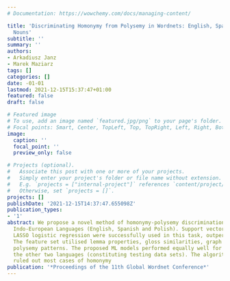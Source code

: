 ```yaml
---
# Documentation: https://wowchemy.com/docs/managing-content/

title: 'Discriminating Homonymy from Polysemy in Wordnets: English, Spanish and Polish
  Nouns'
subtitle: ''
summary: ''
authors:
- Arkadiusz Janz
- Marek Maziarz
tags: []
categories: []
date: -01-01
lastmod: 2021-12-15T15:37:47+01:00
featured: false
draft: false

# Featured image
# To use, add an image named `featured.jpg/png` to your page's folder.
# Focal points: Smart, Center, TopLeft, Top, TopRight, Left, Right, BottomLeft, Bottom, BottomRight.
image:
  caption: ''
  focal_point: ''
  preview_only: false

# Projects (optional).
#   Associate this post with one or more of your projects.
#   Simply enter your project's folder or file name without extension.
#   E.g. `projects = ["internal-project"]` references `content/project/deep-learning/index.md`.
#   Otherwise, set `projects = []`.
projects: []
publishDate: '2021-12-15T14:37:47.655098Z'
publication_types:
- '1'
abstract: We propose a novel method of homonymy-polysemy discrimination for three
  Indo-European Languages (English, Spanish and Polish). Support vector machines and
  LASSO logistic regression were successfully used in this task, outperforming baselines.
  The feature set utilised lemma properties, gloss similarities, graph distances and
  polysemy patterns. The proposed ML models performed equally well for English and
  the other two languages (constituting testing data sets). The algorithms not only
  ruled out most cases of homonymy
publication: '*Proceedings of the 11th Global Wordnet Conference*'
---
```

